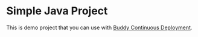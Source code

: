 # Simple Java Project
This is demo project that you can use with [Buddy Continuous Deployment](https://buddy.works).
